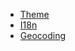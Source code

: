 - [Theme](#/Customization/Theme)
- [I18n](#/Customization/I18n)
- [Geocoding](#/Customization/Geocoding)